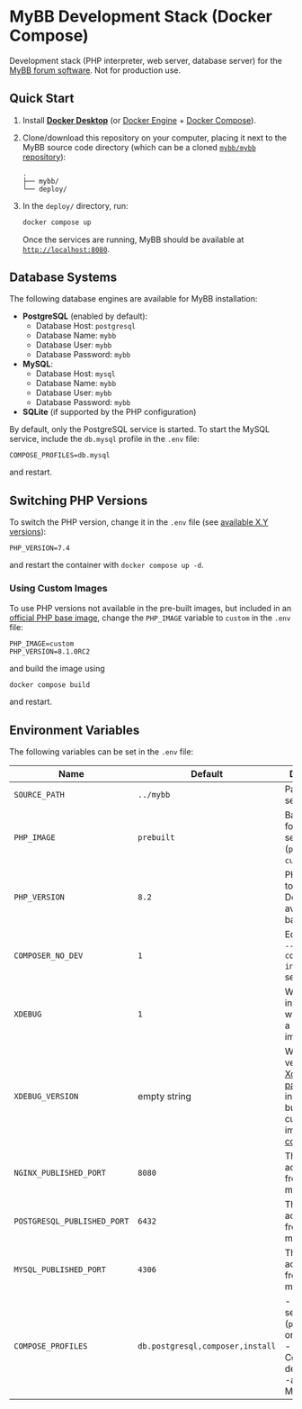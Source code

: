 # MyBB Development Stack (Docker Compose)

Development stack (PHP interpreter, web server, database server) for the [MyBB forum software](https://mybb.com). Not for production use.

## Quick Start
1. Install [**Docker Desktop**](https://www.docker.com/products/docker-desktop/) (or [Docker Engine](https://docs.docker.com/engine/install/) + [Docker Compose](https://docs.docker.com/compose/install/)).
2. Clone/download this repository on your computer, placing it next to the MyBB source code directory (which can be a cloned [`mybb/mybb` repository](https://github.com/mybb/mybb)):

   ```
   .
   ├── mybb/
   └── deploy/
   ```

3. In the `deploy/` directory, run:

   ```sh
   docker compose up
   ```

   Once the services are running, MyBB should be available at [`http://localhost:8080`](http://localhost:8080).

## Database Systems
The following database engines are available for MyBB installation:
- **PostgreSQL** (enabled by default):
  - Database Host: `postgresql`
  - Database Name: `mybb`
  - Database User: `mybb`
  - Database Password: `mybb`
- **MySQL**:
  - Database Host: `mysql`
  - Database Name: `mybb`
  - Database User: `mybb`
  - Database Password: `mybb`
- **SQLite** (if supported by the PHP configuration)


By default, only the PostgreSQL service is started. To start the MySQL service, include the `db.mysql` profile in the `.env` file:
```dotenv
COMPOSE_PROFILES=db.mysql
```
and restart.

## Switching PHP Versions
To switch the PHP version, change it in the `.env` file (see [available X.Y versions](https://dockerfile.readthedocs.io/en/latest/content/DockerImages/dockerfiles/php-dev.html#docker-image-tags)):
```dotenv
PHP_VERSION=7.4
```

and restart the container with `docker compose up -d`.

### Using Custom Images
To use PHP versions not available in the pre-built images, but included in an [official PHP base image](https://hub.docker.com/_/php?tab=tags&page=1&ordering=last_updated), change the `PHP_IMAGE` variable to `custom` in the `.env` file:
```dotenv
PHP_IMAGE=custom
PHP_VERSION=8.1.0RC2
```
and build the image using
```sh
docker compose build
```
and restart.

## Environment Variables
The following variables can be set in the `.env` file:

Name | Default | Description
---|---|---
`SOURCE_PATH` | `../mybb` | Path to served files
`PHP_IMAGE` | `prebuilt` | Base image for the PHP service (`prebuilt` or `custom`)
`PHP_VERSION` | `8.2` | PHP version to use. Depends on available base images
`COMPOSER_NO_DEV` | `1` | Equivalent to `--no-dev` for `composer install` when set to `1`
`XDEBUG` | `1` | Whether to install [Xdebug](https://xdebug.org/) when building a custom PHP image
`XDEBUG_VERSION` | empty string | Which version of the [Xdebug Pecl package](https://pecl.php.net/package/xdebug) to install when building a custom PHP image (see [compatibility](https://xdebug.org/docs/compat))
`NGINX_PUBLISHED_PORT` | `8080` | The port accessible from the host machine 
`POSTGRESQL_PUBLISHED_PORT` | `6432` | The port accessible from the host machine
`MYSQL_PUBLISHED_PORT` | `4306` | The port accessible from the host machine
`COMPOSE_PROFILES` | `db.postgresql,composer,install` | - database service (`postgresql` or `mysql`)<br>- auto-install Composer dependencies<br>-auto-install MyBB (≥ 1.9)
